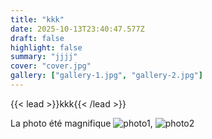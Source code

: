 ```yaml
---
title: "kkk"
date: 2025-10-13T23:40:47.577Z
draft: false
highlight: false
summary: "jjjj"
cover: "cover.jpg"
gallery: ["gallery-1.jpg", "gallery-2.jpg"]
---
```


{{< lead >}}kkk{{< /lead >}}

La photo été magnifique ![photo1](photo-1.jpg), ![photo2](photo-2.jpg)

